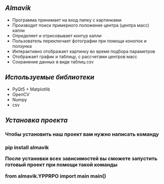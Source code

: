 ## *Almavik*

- Программа принимает на вход папку с картинками
- Производит поиск примерного положение центра (центра масс) капли
- Определяет и отрисовывает контур капли
- Пользователь переключает фотографии при помощи конопок и ползунка
- Интерактивно отображает картинку во время подбора параметров
- Отображает график и таблицу, с рассчетами центров масс 
- Сохранение данных в виде таблиц csv

## *Используемые библиотеки*

- PyQt5 + Matplotlib 
- OpenCV
- Numpy
- csv

## *Установка проекта*
<h3>Чтобы установить наш проект вам нужно написать команду<h3>

**pip install almavik**

После установки всех зависимостей вы сможете запустить готовый проект при помощи такой команды

**from almavik.YPPRPO import main**
**main()**
